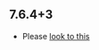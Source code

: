 ## 7.6.4+3

- Please [look to this]((https://dooboolab.github.io/flutter_sound/doc/book/CHANGELOG.html))
